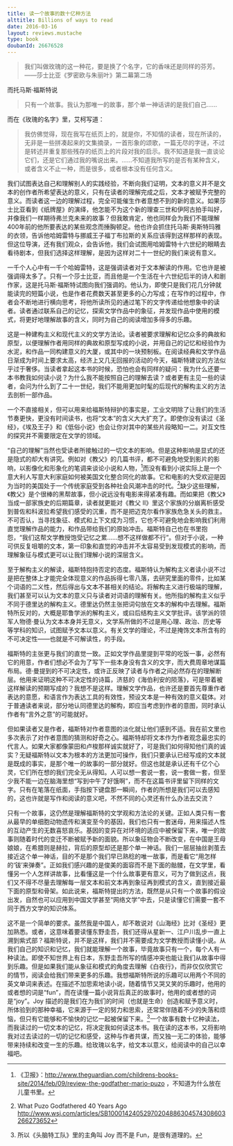 ```yaml
---
title: 读一个故事的数十亿种方法
alttitle: Billions of ways to read
date: 2016-03-16
layout: reviews.mustache
type: book
doubanId: 26676528
---
```


> 我们叫做玫瑰的这一种花，要是换了个名字，它的香味还是同样的芬芳。
> ——莎士比亚《罗密欧与朱丽叶》第二幕第二场

而托马斯·福斯特说

> 只有一个故事。我认为那唯一的故事，那个单一神话讲的是我们自己……

而在《玫瑰的名字》里，艾柯写道：

> 我仿佛觉得，现在我写在纸页上的，就是你，不知情的读者，现在所读的，无非是一些拼凑起来的文集摘录，一首形象的颂歌，一篇无尽的字谜，不过是转述并重复那些残存的纸页上的片段对我的启示。我不知道是我一直谈论它们，还是它们通过我的嘴说出来。……不知道我所写的是否有某种含义，或者含义不止一种，而是很多，或者根本没有任何含义。

我们试图表达自己和理解别人的实践经验，不断向我们证明，文本的意义并不是文本的创作者所希望表达的意义，只有在读者的理解完成之后，文本才被赋予完整的意义。而读者这一边的理解过程，完全可能催生作者意想不到的新的意义。如果莎士比亚看到《纸牌屋》的演绎，他怎能不为这个新的理查三世和伊阿古拍手叫好，并像我们一样期待弗兰克未来的故事？但我敢肯定，他也同样会为我们不能理解400年前的他所要表达的某些观念而捶胸顿足。他也许会抓住托马斯·奥斯特玛雅的衣领，告诉他哈姆雷特与挪威王子福丁布拉斯的关系应该得到这样那样的表现。但这位导演，还有我们观众，会告诉他，我们会试图用哈姆雷特十六世纪的眼睛去看待剧本，但我们选择这样理解，是因为这样对二十一世纪的我们来说有意义。

一千个人心中有一千个哈姆雷特，这是强调读者对于文本解读的作用。它也许是被强调得太多了。只有一个莎士比亚，而且他是一个生活在十六世纪后半的诗人和剧作家，这是托马斯·福斯特试图向我们强调的。他认为，即使只是我们花几分钟就能读完的短篇小说，也是作者花费数天甚至更多的心力写成；在写作的过程中，作者会不断地进行横向思考，将他所读所见的通过笔下的文字传递给他想象中的读者。读者通过联系自己的记忆，探索文学作品中的象征，并发现作品中使用的模式，将更好地理解故事的含义，同时为自己的阅读增加多得多的乐趣。

这是一种建构主义和现代主义的文学方法论。读者被要求理解和记忆众多的典故和原型，以便理解作者用同样的典故和原型写成的小说，并用自己的记忆和经验作为水泥，和作品一同构建意义的大厦，或其中的一块预制板。在阅读经典和文学作品日渐成为时间上要求太高，经济上又几无回报的活动的今天，福斯特建议的方法似乎过于奢侈。当读者拿起这本书的时候，恐怕也会有同样的疑问：我为什么还要一本书教我如何读小说？为什么我不能按照自己的理解去读？或者更有主见一些的读者，会问为什么到了二十一世纪，我们不能用更加时髦的后现代的解构主义的方法去剖析一部作品。

一个不直接相关，但可以用来给福斯特辩护的事实是，工业文明除了让我们的生活节奏更快，更没有时间读书，也将“文本”的含义大大扩充了。即使你没有读过《圣经》，《埃及王子》和《低俗小说》也会让你对其中的某些片段略知一二。对互文性的探究并不需要限定在文学的领域。

“自己的理解”当然也受读者所接触过的一切文本的影响。但是这种影响是显式的还是隐式的却大有讲究。例如对《教父》的几篇书评，都不可避免地受到影片的影响，以影像化和形象化的笔调来谈论小说和人物，[^1]而没有看到小说实际上是一个意大利人写意大利家庭如何被美国文化整合同化的故事。它和电影的大受欢迎是因为当时的美国处于一个传统家庭受到各种社会风潮冲击的时代。[^2]缺少这些理解，《教父》是个很棒的黑帮故事，但小说远没有电影来得紧凑有趣。而如果把《教父》当成一部家族史的后期篇章，读者就更能对《教父
II》里这个家族的分崩离析感受到普佐和科波拉希望我们感受的沉重，而不是把迈克尔看作家族危急关头的救主。不可否认，当寻找象征、模式和上下文成为习惯，它也不可避免地会影响我们利用直觉理解作品的能力，和作品带给我们的原始冲击。福斯特自己也在书里抱怨，“我们这帮文学教授饱受记忆之累……想不这样做都不行”。但对于小说，一种可供反复咀嚼的文本，第一印象和直觉的冲击并不太容易受到发现模式的影响，而理解象征与模式更可以让我们理解小说的深层含义。

至于解构主义的解读，福斯特抱持否定的态度。福斯特认为解构主义者读小说不过是把在整体上才能完全体现意义的作品拆得七零八落，去研究里面的零件，比如某个词语的二义性，然后得出与文本不甚相关的结论。将解构主义进行极端的理解，我们甚至可以认为文本的意义只与读者对词语的理解有关。他所指的解构主义似乎不同于德里达的解构主义。德里达仍然主张把词句放在文本的解构中去理解。福斯特所反对的，大概是耶鲁学派的解构主义，或曰后结构主义文学批评。该学派的领军人物德·曼认为文本本身并无意义，文学系所做的不过是用心理、政治、历史等等学科的知识，试图赋予文本以意义。有关文学的理论，不过是掩饰文本所含有的不可决定性——也就是不可解读性，的手段。

福斯特的主张更与我们的直觉一致。正如文学作品里提到平常的吃饭一事，必然有它的用意，作者们想必不会为了写下一些本身没有含义的文字，而大费周章地谋篇布局。德·曼提到的不可决定性，或许正反映了读者与作者之间必然存在的理解断层。他用来证明这种不可决定性的诗篇，济慈的《海伯利安的陨落》，可是带着被这样解读的预期写成的？我想不是这样。理解文学作品，也许还是要首先尊重作者表达的意愿，和语言作为表达工具的有效性，预设文本是一种有效的意义载体。对于普通读者来说，部分地认同德里达的解构，即应当考虑到作者的意图，同时承认作者有“言外之意”的可能就好。

但如果读者又是作者，福斯特对作者意图的淡化就让他们感到不适。我在前文里也多次表示了对作者意图的猜测和好奇之心。福斯特却将文本作为作者观念最忠实的代言人。如果大家都像蒙田和卢梭那样诚实就好了，可是我们如何得知他们真的诚实？无疑福斯特以文本为根本的方法更加可操作，我们只要承认已经写成的文本就是既成的事实，是那个唯一的故事的一部分就好。但这也就是承认还有千亿个心灵，它们所在想的我们完全无从得知。人可以想一套说一套，说一套做一套，但至少我不能一边在脑海里想“写到中午了好饿啊”，而不在这篇书评里留下同样的文字。只有在笔落在纸面，手指按下键盘那一瞬间，作者的所想是我们可以去感知的，这也许就是写作和阅读的意义吧，不然不同的心灵还有什么办法去交流？

只有一个故事，这仍然是理解福斯特的文学观和方法论的关键。正如人类只有一套从最早的单细胞动物遗传和演变至今的基因，我们也只有一套迷母，用来描述人性的互动产生的无数喜怒哀乐。基因的变异在对环境的适应中被保留下来，唯一的故事则随着时代的变迁不断被赋予新的面貌。所以象征物会不断改变，在中国是王母娘娘，在希腊则是赫拉，背后的原型却还是那个单一神话。我们一层层抽丝剥茧去接近这个单一神话，目的不是那个我们早已熟稔的唯一故事，而是看它“用怎样的‘钹’来弹奏”。正如我们感兴趣的是俊美的面容而不是下面的骷髅，在文学里，看懂另一个人怎样讲故事，比看懂这是一个什么故事更有意义，可为了做到这点，我们又不得不尽量去理解每一层文本和前文本再到象征再到模式的含义，直到接近最下面的原型和骨架。如此说来，福斯特提出的方法，既然是从只有一个故事的假设出发，自然也可以应用到中国文学甚至“网络文学”中去，只是读懂它们需要一套不同于西方文学的知识体系。

这不是一个简单的要求。虽然我是中国人，却不敢说对《山海经》比对《圣经》更加熟悉。或者，这意味着要读懂东野圭吾，我们还得从星新一、江户川乱步一直上溯到紫式部？福斯特说，并不是这样，我们并不需要成为文学教授而读懂小说。从我们自己的知识和记忆，我们就能理解一个故事，毕竟故事只有一个，每个人有一种读法。即使不知世界上有日本，东野圭吾所写的情感冲突也能让我们从故事中得到乐趣。但是如果我们能从象征和模式的角度去理解《白夜行》，而非仅仅欣赏它的情节，阅读会给我们带来更多的乐趣。我想福斯特所说的乐趣可以用两个不同的英文单词来表述。在描述不加思索地读小说，随着情节又哭又笑的乐趣时，他用的或者想的词是“fun”，而在读懂一篇小说背后真正的故事时，他用的或者想的词是“joy”。Joy
描述的是我们在为我们的时间（也就是生命）创造和赋予意义时，所体验到的那种幸福，它来源于一定的努力和思索，还常常伴随着不少的失落和烦恼，但只有它能够和不愉快的记忆一起被保留下来。[^3]一个故事有数十亿种读法，而我读过的一切文本的记忆，将决定我如何读这本书。我在读的这本书，又将影响我对过去读过的一切的记忆和感受，这种与作者共谋，而又独一无二的体验，能够带来持续和改变一生的乐趣。给玫瑰以名字，给文本以意义，给阅读中的自己以幸福吧。

[^1]: 《卫报》：http://www.theguardian.com/childrens-books-site/2014/feb/09/review-the-godfather-mario-puzo
    ，不知道为什么放在儿童书里。

[^2]: What Puzo Godfathered 40 Years Ago
    <http://www.wsj.com/articles/SB10001424052970204886304574308603266273652>

[^3]: 所以《头脑特工队》里的主角叫 Joy 而不是 Fun，是很有道理的。
